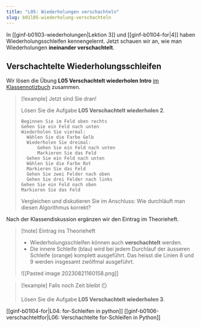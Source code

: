 ```yaml
---
title: "L05: Wiederholungen verschachteln"
slug: b01l05-wiederholung-verschachteln
---
```


In [[ginf-b01l03-wiederholungen|Lektion 3]] und [[ginf-b01l04-for|4]] haben Wiederholungsschleifen kennengelernt. Jetzt schauen wir an, wie man Wiederholungen **ineinander verschachtelt**.
## Verschachtelte Wiederholungsschleifen

Wir lösen die Übung **L05 Verschachtelt wiederholen Intro** [im Klassennotizbuch](https://kswe-my.sharepoint.com/:o:/g/personal/cha_kswe_ch/EoV9M1uM6bdBuBRAetwQGdgB4LmAyYwvPxW6xpmzYIY3SQ?e=V2Q19j) zusammen.

> [!example] Jetzt sind Sie dran!
> 
> Lösen Sie die Aufgabe **L05 Verschachtelt wiederholen 2**.
> 
> ```
> Beginnen Sie im Feld oben rechts
> Gehen Sie ein Feld nach unten
> Wiederholen Sie viermal:
> 	Wählen Sie die Farbe Gelb
> 	Wiederholen Sie dreimal:
> 		Gehen Sie ein Feld nach unten
> 		Markieren Sie das Feld
> 	Gehen Sie ein Feld nach unten
> 	Wählen Sie die Farbe Rot
> 	Markieren Sie das Feld
> 	Gehen Sie zwei Felder nach oben
> 	Gehen Sie drei Felder nach links
> Gehen Sie ein Feld nach oben
> Markieren Sie das Feld
> ```
> Vergleichen und diskutieren Sie im Anschluss: Wie durchläuft man diesen Algorithmus korrekt?

Nach der Klassendiskussion ergänzen wir den Eintrag im Theorieheft.

> [!note] Eintrag ins Theorieheft
> 
> - Wiederholungsschleifen können auch **verschachtelt** werden. 
> - Die innere Schleife (blau) wird bei jedem Durchlauf der äusseren Schleife (orange) komplett ausgeführt. Das heisst die Linien 8 und 9 werden insgesamt zwölfmal ausgeführt.
> 
> ![[Pasted image 20230821160158.png]]

> [!example] Falls noch Zeit bleibt ⏲️
> 
> Lösen Sie die Aufgabe **L05 Verschachtelt wiederholen 3**.

[[ginf-b01l04-for|L04: for-Schleifen in python]]
[[ginf-b01l06-verschachteltfor|L06: Verschachtelte for-Schleifen in Python]]
